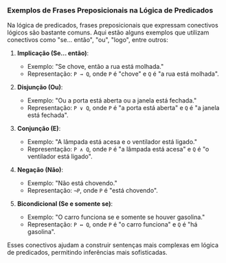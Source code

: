 ### Exemplos de Frases Preposicionais na Lógica de Predicados

Na lógica de predicados, frases preposicionais que expressam conectivos lógicos são bastante comuns. Aqui estão alguns exemplos que utilizam conectivos como "se... então", "ou", "logo", entre outros:

1. **Implicação (Se... então)**:  
   - Exemplo: "Se chove, então a rua está molhada."  
   - Representação: `P → Q`, onde `P` é "chove" e `Q` é "a rua está molhada".
   
2. **Disjunção (Ou)**:  
   - Exemplo: "Ou a porta está aberta ou a janela está fechada."  
   - Representação: `P ∨ Q`, onde `P` é "a porta está aberta" e `Q` é "a janela está fechada".
   
3. **Conjunção (E)**:  
   - Exemplo: "A lâmpada está acesa e o ventilador está ligado."  
   - Representação: `P ∧ Q`, onde `P` é "a lâmpada está acesa" e `Q` é "o ventilador está ligado".
   
4. **Negação (Não)**:  
   - Exemplo: "Não está chovendo."  
   - Representação: `¬P`, onde `P` é "está chovendo".

5. **Bicondicional (Se e somente se)**:  
   - Exemplo: "O carro funciona se e somente se houver gasolina."  
   - Representação: `P ↔ Q`, onde `P` é "o carro funciona" e `Q` é "há gasolina".

Esses conectivos ajudam a construir sentenças mais complexas em lógica de predicados, permitindo inferências mais sofisticadas.
